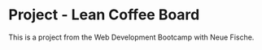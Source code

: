 # Project - Lean Coffee Board

This is a project from the Web Development Bootcamp with Neue Fische.
